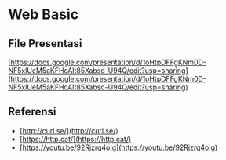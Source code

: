 # Web Basic

## File Presentasi
[https://docs.google.com/presentation/d/1oHtpDFFgKNm0D-NF5xlUeM5aKFHcAlt85Xabsd-U94Q/edit?usp=sharing](https://docs.google.com/presentation/d/1oHtpDFFgKNm0D-NF5xlUeM5aKFHcAlt85Xabsd-U94Q/edit?usp=sharing)

## Referensi
* [http://curl.se/](http://curl.se/)
* [https://http.cat/](https://http.cat/)
* [https://youtu.be/92Rjzrq4oIg](https://youtu.be/92Rjzrq4oIg)